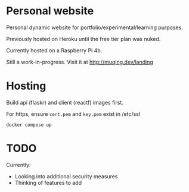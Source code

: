# Personal website

Personal dynamic website for portfolio/experimental/learning purposes.

Previously hosted on Heroku until the free tier plan was nuked.

Currently hosted on a Raspberry Pi 4b.

Still a work-in-progress. Visit it at http://muqing.dev/landing

# Hosting

Build api (flaskr) and client (reactf) images first. 

For https, ensure `cert.pem` and  `key.pem` exist in /etc/ssl

```
docker compose up
```

# TODO

Currently:
 - Looking into additional security measures
 - Thinking of features to add
